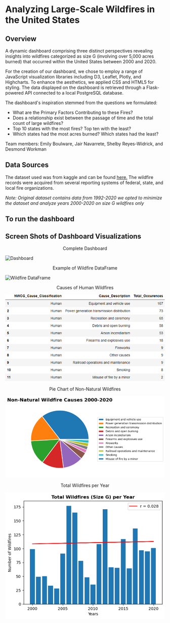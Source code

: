 <h1> Analyzing Large-Scale Wildfires in the United States </h1>

<h2> Overview </h2>

A dynamic dashboard comprising three distinct perspectives revealing insights into wildfires categorized as size G (involving over 5,000 acres burned) that occurred within the United States between 2000 and 2020. 

For the creation of our dashboard, we chose to employ a range of JavaScript visualization libraries including D3, Leaflet, Plotly, and Highcharts. To enhance the aesthetics, we applied CSS and HTML5 for styling. The data displayed on the dashboard is retrieved through a Flask-powered API connected to a local PostgreSQL database. 

The dashboard's inspiration stemmed from the questions we formulated:

* What are the Primary Factors Contributing to these Fires?
* Does a relationship exist between the passage of time and the total count of large wildfires?
* Top 10 states with the most fires? Top ten with the least?
* Which states had the most acres burned? Which states had the least?


Team members: Emily Boulware, Jair Navarrete, Shelby Reyes-Widrick, and Desmond Workman

<h2> Data Sources </h2>

The dataset used was from kaggle and can be found [here.](https://www.kaggle.com/datasets/behroozsohrabi/us-wildfire-records-6th-edition 'US Wildfires') 
The wildfire records were acquired from several reporting systems of federal, state, and local fire organizations. 

*Note: Original dataset contains data from 1992-2020 we opted to minimize the dataset and analyze years 2000-2020 on size G wildfires only*

## To run the dashboard 

<h2> Screen Shots of Dashboard Visualizations</h2>

<div align="center"> Complete Dashboard </div>

![Dashboard](https://github.com/emilymees/ProjectThree/blob/main/images/dashboard.png)

<div align="center"> Example of Wildfire DataFrame </div>

![Wildfire DataFrame](https://github.com/emilymees/ProjectThree/blob/main/images/wildfires_df.png)

<div align="center"> Causes of Human Wildfires </div>

![Types of Human Wildfires](https://github.com/emilymees/ProjectThree/blob/main/images/humanFires_df.png)

<div align="center"> Pie Chart of Non-Natural Wildfires </div>

![Pie Chart](https://github.com/emilymees/ProjectThree/blob/main/images/non-natural_causes.png)

<div align="center"> Total Wildfires per Year </div>

![Bar Graph](https://github.com/emilymees/ProjectThree/blob/main/images/yearly_fire_total.png)
